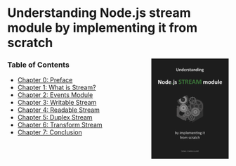 # Understanding Node.js stream module by implementing it from scratch

<p align="center">
  <a href="https://leanpub.com/understanding-nodejs-stream-module/">
    <img src="/book/assets/book-cover.png" width="35%" align="right"/>
  </a>
</p>

### Table of Contents

- [Chapter 0: Preface](/book/Preface.md)
- [Chapter 1: What is Stream?](/book/What-is-Stream.md)
- [Chapter 2: Events Module](/book/Events-Module.md)
- [Chapter 3: Writable Stream](/book/Writable-Stream.md)
- [Chapter 4: Readable Stream](/book/Readable-Stream.md)
- [Chapter 5: Duplex Stream](/book/Duplex-Stream.md)
- [Chapter 6: Transform Stream](/book/Transform-Stream.md)
- [Chapter 7: Conclusion](/book/Conclusion.md)
